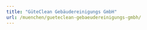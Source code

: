 ```yaml
---
title: "GüteClean Gebäudereinigungs GmbH"
url: /muenchen/gueteclean-gebaeudereinigungs-gmbh/
---
```

